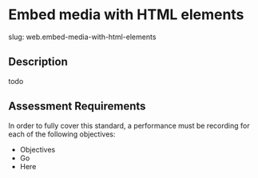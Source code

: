 
# Embed media with HTML elements

slug: web.embed-media-with-html-elements

## Description
todo

## Assessment Requirements
In order to fully cover this standard, a performance must be recording for each of the following objectives:

- Objectives
- Go
- Here

          